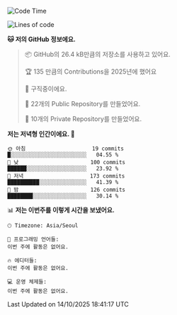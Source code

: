   <!--START_SECTION:waka-->
![Code Time](http://img.shields.io/badge/Code%20Time-1%2C094%20hrs%2016%20mins-blue)

![Lines of code](https://img.shields.io/badge/%EC%A0%80%EB%8A%94%20%EC%97%AC%ED%83%9C%EA%B9%8C%EC%A7%80%20-464.0%20thousand%20%EC%A4%84%EC%9D%98%20%EC%BD%94%EB%93%9C%EB%A5%BC%20%EC%9E%91%EC%84%B1%ED%96%88%EC%96%B4%EC%9A%94.-blue)

**🐱 저의 GitHub 정보에요.** 

> 📦 GitHub의 26.4 kB만큼의 저장소를 사용하고 있어요. 
 > 
> 🏆 135 만큼의 Contributions을 2025년에 했어요
 > 
> 💼 구직중이에요.
 > 
> 📜 22개의 Public Repository를 만들었어요. 
 > 
> 🔑 10개의 Private Repository를 만들었어요. 
 > 
**저는 저녁형 인간이에요. 🦉** 

```text
🌞 아침                     19 commits          █░░░░░░░░░░░░░░░░░░░░░░░░   04.55 % 
🌆 낮　                     100 commits         ██████░░░░░░░░░░░░░░░░░░░   23.92 % 
🌃 저녁                     173 commits         ██████████░░░░░░░░░░░░░░░   41.39 % 
🌙 밤　                     126 commits         ████████░░░░░░░░░░░░░░░░░   30.14 % 
```


📊 **저는 이번주를 이렇게 시간을 보냈어요.** 

```text
🕑︎ Timezone: Asia/Seoul

💬 프로그래밍 언어들: 
이번 주에 활동은 없어요.

🔥 에디터들: 
이번 주에 활동은 없어요.

💻 운영 체제들: 
이번 주에 활동은 없어요.
```


 Last Updated on 14/10/2025 18:41:17 UTC
<!--END_SECTION:waka-->
